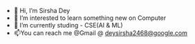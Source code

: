 - 👋 Hi, I’m Sirsha Dey
- 👀 I’m interested to learn something new on Computer
- 🌱 I’m currently studing - CSE(AI & ML)
- 📫You can reach me @Gmail @ deysirsha2468@google.com

<!---
Sirsha2468/Sirsha2468 is a ✨ special ✨ repository because its `README.md` (this file) appears on your GitHub profile.
You can click the Preview link to take a look at your changes.
--->
